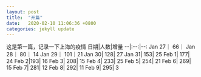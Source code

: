 ```yaml
---
layout: post
title:  "开篇"
date:   2020-02-10 11:06:36 +0800
categories: jekyll update
---
```

这是第一篇，记录一下上海的疫情
日期|人数|增量
--|:--:|--:
Jan 27｜	66｜	
Jan 28｜	80｜	14
Jan 29｜	101｜21
Jan 30|	128|	27
Jan 31|	153|	25
Feb 1|	177|	24
Feb 2|193|	16
Feb 3|	208|	15
Feb 4|	233|	25
Feb 5|	254|	21
Feb 6|	269|	15
Feb 7|	281|	12
Feb 8|	292|	11
Feb 9|	295|	3
